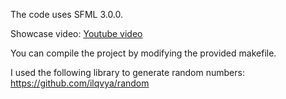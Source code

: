 The code uses SFML 3.0.0.

Showcase video:
[Youtube video](https://www.youtube.com/watch?v=ef50c3Ub2r4&t=28s)

You can compile the project by modifying the provided makefile.

I used the following library to generate random numbers: https://github.com/ilqvya/random
